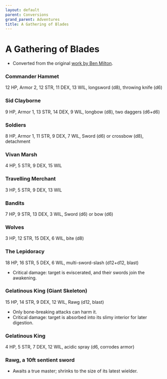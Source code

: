 ```yaml
---
layout: default
parent: Conversions
grand_parent: Adventures
title: A Gathering of Blades
---
```


# A Gathering of Blades

- Converted from the original [work by Ben Milton](https://www.patreon.com/questingbeast).

### Commander Hammet
12 HP, Armor 2, 12 STR, 11 DEX, 13 WIL, longsword (d8), throwing knife (d6)

### Sid Clayborne
9 HP, Armor 1, 13 STR, 14 DEX, 9 WIL, longbow (d8), two daggers (d6+d6)

### Soldiers
8 HP, Armor 1, 11 STR, 9 DEX, 7 WIL, Sword (d6) or crossbow (d8), detachment

### Vivan Marsh
4 HP, 5 STR, 9 DEX, 15 WIL

### Travelling Merchant
3 HP, 5 STR, 9 DEX, 13 WIL

### Bandits
7 HP, 9 STR, 13 DEX, 3 WIL, Sword (d6) or bow (d6)

### Wolves
3 HP, 12 STR, 15 DEX, 6 WIL, bite (d8)

### The Lepidoracy
18 HP, 16 STR, 5 DEX, 6 WIL, multi-sword-slash (d12+d12, blast)  
- Critical damage: target is eviscerated, and their swords join the awakening.

### Gelatinous King (Giant Skeleton)
15 HP, 14 STR, 9 DEX, 12 WIL, Rawg (d12, blast)
- Only bone-breaking attacks can harm it.
- Critical damage: target is absorbed into its slimy interior for later digestion.

### Gelatinous King
4 HP, 5 STR, 7 DEX, 12 WIL, acidic spray (d6, corrodes armor)

### Rawg, a 10ft sentient sword
- Awaits a true master; shrinks to the size of its latest wielder.
